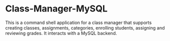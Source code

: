 # Class-Manager-MySQL
This is a command shell application for a class manager that supports creating classes, assignments, categories, enrolling students, assigning and reviewing grades. It interacts with a MySQL backend.
